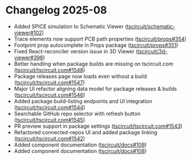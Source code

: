 # Changelog 2025-08

- Added SPICE simulation to Schematic Viewer ([tscircuit/schematic-viewer#102](https://github.com/tscircuit/schematic-viewer/pull/102))
- Trace elements now support PCB path properties ([tscircuit/props#354](https://github.com/tscircuit/props/pull/354))
- Footprint prop autocomplete in Props package ([tscircuit/props#351](https://github.com/tscircuit/props/pull/351))
- Fixed React-reconciler version issue in 3D Viewer ([tscircuit/3d-viewer#398](https://github.com/tscircuit/3d-viewer/pull/398))
- Better handling when package builds are missing on tscircuit.com ([tscircuit/tscircuit.com#1548](https://github.com/tscircuit/tscircuit.com/pull/1548))
- Package releases page now loads even without a build ([tscircuit/tscircuit.com#1547](https://github.com/tscircuit/tscircuit.com/pull/1547))
- Major UI refactor aligning data model for package releases & builds ([tscircuit/tscircuit.com#1546](https://github.com/tscircuit/tscircuit.com/pull/1546))
- Added package build-listing endpoints and UI integration ([tscircuit/tscircuit.com#1544](https://github.com/tscircuit/tscircuit.com/pull/1544))
- Searchable GitHub repo selector with refresh button ([tscircuit/tscircuit.com#1545](https://github.com/tscircuit/tscircuit.com/pull/1545))
- PR preview support in package settings ([tscircuit/tscircuit.com#1543](https://github.com/tscircuit/tscircuit.com/pull/1543))
- Refactored connected-repos UI and added package linking ([tscircuit/tscircuit.com#1542](https://github.com/tscircuit/tscircuit.com/pull/1542))
- Added <fuse/> component documentation ([tscircuit/docs#109](https://github.com/tscircuit/docs/pull/109))
- Added <battery/> component documentation ([tscircuit/docs#108](https://github.com/tscircuit/docs/pull/108))
